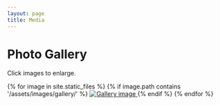 ```yaml
---
layout: page
title: Media
---
```


# Photo Gallery

Click images to enlarge.

<div class="gallery">
  {% for image in site.static_files %}
    {% if image.path contains '/assets/images/gallery/' %}
      <a href="{{ image.path | relative_url }}" target="_blank">
        <img src="{{ image.path | relative_url }}" alt="Gallery image">
      </a>
    {% endif %}
  {% endfor %}
</div>
